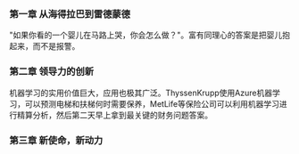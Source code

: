 ### 第一章 从海得拉巴到雷德蒙德
  "如果你看的一个婴儿在马路上哭，你会怎么做？"。富有同理心的答案是把婴儿抱起来，而不是报警。

### 第二章 领导力的创新
  机器学习的实用价值巨大，应用也极其广泛。ThyssenKrupp使用Azure机器学习，可以预测电梯和扶梯何时需要保养，MetLife等保险公司可以利用机器学习进行精算分析，然后第二天早上拿到最关键的财务问题答案。

### 第三章 新使命，新动力